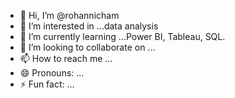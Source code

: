 - 👋 Hi, I’m @rohannicham
- 👀 I’m interested in ...data analysis
- 🌱 I’m currently learning ...Power BI, Tableau, SQL.
- 💞️ I’m looking to collaborate on ...
- 📫 How to reach me ...
- 😄 Pronouns: ...
- ⚡ Fun fact: ...

<!---
rohannicham/rohannicham is a ✨ special ✨ repository because its `README.md` (this file) appears on your GitHub profile.
You can click the Preview link to take a look at your changes.
--->
